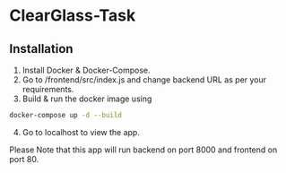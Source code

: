 # ClearGlass-Task
 

## Installation

1. Install Docker & Docker-Compose.
2. Go to /frontend/src/index.js and change backend URL as per your requirements. 
3. Build & run the docker image using 
```bash
docker-compose up -d --build
```
4. Go to localhost to view the app. 


Please Note that this app will run backend on port 8000 and frontend on port 80. 
